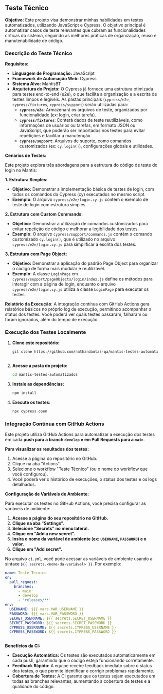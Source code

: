 ## Teste Técnico

**Objetivo:** Este projeto visa demonstrar minhas habilidades em testes automatizados, utilizando JavaScript e Cypress. O objetivo principal é automatizar casos de teste relevantes que cubram as funcionalidades críticas do sistema, seguindo as melhores práticas de organização, reuso e manutenabilidade de código.

### Descrição do Teste Técnico

**Requisitos:**

* **Linguagem de Programação:** JavaScript
* **Framework de Automação Web:** Cypress
* **Sistema Alvo:** MantisBT 
* **Arquitetura do Projeto:** O Cypress já fornece uma estrutura otimizada para testes end-to-end (e2e), o que facilita a organização e a escrita de testes limpos e legíveis. As pastas principais (`cypress/e2e`, `cypress/fixtures`, `cypress/support`)  serão utilizadas para:
    - **`cypress/e2e`**: Armazenará os arquivos de teste, organizados por funcionalidade (ex: login, criar tarefa).
    - **`cypress/fixtures`**: Conterá dados de teste reutilizáveis, como informações de usuários ou tarefas, em formato JSON ou JavaScript, que poderão ser importados nos testes para evitar repetições e facilitar a manutenção.
    -  **`cypress/support`**:  Arquivos de suporte, como comandos customizados (ex: `cy.login()`),  configurações globais e  utilidades. 

**Cenários de Testes:**

Este projeto explora três abordagens para a estrutura do código de teste do login no Mantis:

**1. Estrutura Simples:**

- **Objetivo:** Demonstrar a implementação básica de testes de login, com todos os comandos do Cypress (cy) executados no mesmo script.
- **Exemplo:**  O arquivo `cypress/e2e/login.cy.js` contém o exemplo de teste de login com estrutura simples.

**2. Estrutura com Custom Commands:**

- **Objetivo:**  Demonstrar a utilização de comandos customizados para evitar repetição de código e melhorar a legibilidade dos testes.
- **Exemplo:**  O arquivo `cypress/support/commands.js` contém o comando customizado `cy.login()`, que é utilizado no arquivo `cypress/e2e/login.cy.js` para simplificar a escrita dos testes.

**3. Estrutura com Page Object:**

- **Objetivo:** Demonstrar a aplicação do padrão Page Object para organizar o código de forma mais modular e reutilizável.
- **Exemplo:**  A classe `LoginPage` em `cypress/support/pageObjects/login/index.js` define os métodos para interagir com a página de login, enquanto o arquivo `cypress/e2e/login.cy.js` utiliza a classe `LoginPage` para executar os testes.

**Relatório da Execução:** A integração contínua com GitHub Actions gera relatórios básicos no próprio log de execução, permitindo acompanhar o status dos testes. Você poderá ver quais testes passaram, falharam ou foram ignorados, além do tempo de execução.

### Execução dos Testes Localmente

1. **Clone este repositório:** 
   ```bash
   git clone https://github.com/nathandantas-qa/mantis-testes-automatizados.git
                   
   ```
2. **Acesse a pasta do projeto:**
   ```bash
   cd mantis-testes-automatizados
   ```
3. **Instale as dependências:**
   ```bash
   npm install
   ```
4. **Execute os testes:**
   ```bash
   npx cypress open 
   ```

### Integração Contínua com GitHub Actions

Este projeto utiliza GitHub Actions para automatizar a execução dos testes em cada **push para a branch `develop` e em Pull Requests para a `main`**.  

**Para visualizar os resultados dos testes:**

1. Acesse a página do repositório no GitHub.
2. Clique na aba "Actions".
3. Selecione o workflow "Teste Técnico" (ou o nome do workflow que você configurou).
4. Você poderá ver o histórico de execuções, o status dos testes e os logs detalhados.

**Configuração de Variáveis de Ambiente:**

Para executar os testes no GitHub Actions, você precisa configurar as variáveis de ambiente:

1. **Acesse a página do seu repositório no GitHub.**
2. **Clique na aba "Settings".**
3. **Selecione "Secrets" no menu lateral.**
4. **Clique em "Add a new secret".**
5. **Insira o nome da variável de ambiente (ex: `USERNAME`, `PASSWORD`) e o valor.**
6. **Clique em "Add secret".**

No arquivo `ci.yml`, você pode acessar as variáveis de ambiente usando a sintaxe `${{ secrets.<nome-da-variável> }}`.  Por exemplo:

```yaml
name: Teste Tecnico
on:
  pull_request:
    branches:
      - main
      - develop
      - 'releases/**'
env:
  USERNAME: ${{ vars.VAR_USERNAME }} 
  PASSWORD: ${{ vars.VAR_PASSWORD }}
  SECRET_USERNAME: ${{ secrets.SECRET_USERNAME }} 
  SECRET_PASSWORD: ${{ secrets.SECRET_PASSWORD }}
  CYPRESS_USERNAME: ${{ secrets.CYPRESS_USERNAME }} 
  CYPRESS_PASSWORD: ${{ secrets.CYPRESS_PASSWORD }}
  
```

**Benefícios da CI:**

- **Execução Automática:**  Os testes são executados automaticamente em cada push, garantindo que o código esteja funcionando corretamente.
- **Feedback Rápido:**  A equipe recebe feedback imediato sobre o status dos testes, o que permite identificar e corrigir problemas rapidamente.
- **Cobertura de Testes:**  A CI garante que os testes sejam executados em todas as branches relevantes, aumentando a cobertura de testes e a qualidade do código.